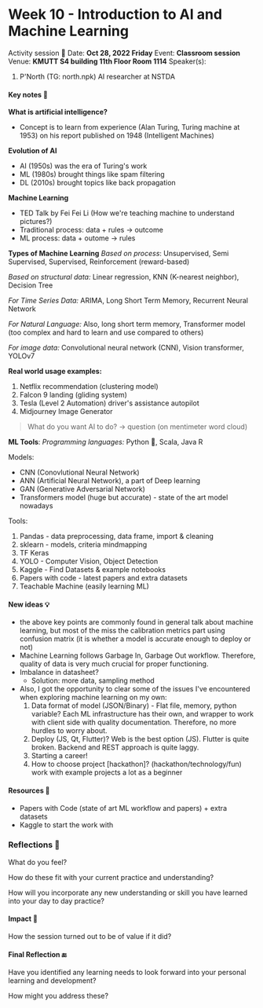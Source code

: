 # Week 10 - Introduction to AI and Machine Learning

Activity session 🏫 Date: **Oct 28, 2022 Friday** Event: **Classroom session** Venue: **KMUTT S4 building 11th Floor Room 1114** Speaker(s):

1. P'North (TG: north.npk) AI researcher at NSTDA

#### Key notes 📝

**What is artificial intelligence?**

* Concept is to learn from experience (Alan Turing, Turing machine at 1953) on his report published on 1948 (Intelligent Machines)

**Evolution of AI**

* AI (1950s) was the era of Turing's work
* ML (1980s) brought things like spam filtering
* DL (2010s) brought topics like back propagation

**Machine Learning**

* TED Talk by Fei Fei Li (How we're teaching machine to understand pictures?)
* Traditional process: data + rules -> outcome
* ML process: data + outome -> rules

**Types of Machine Learning** _Based on process_: Unsupervised, Semi Supervised, Supervised, Reinforcement (reward-based)

_Based on structural data:_ Linear regression, KNN (K-nearest neighbor), Decision Tree

_For Time Series Data:_ ARIMA, Long Short Term Memory, Recurrent Neural Network

_For Natural Language:_ Also, long short term memory, Transformer model (too complex and hard to learn and use compared to others)

_For image data:_ Convolutional neural network (CNN), Vision transformer, YOLOv7

**Real world usage examples:**

1. Netflix recommendation (clustering model)
2. Falcon 9 landing (gliding system)
3. Tesla (Level 2 Automation) driver's assistance autopilot
4. Midjourney Image Generator

> What do you want AI to do? -> question (on mentimeter word cloud)

**ML Tools**: _Programming languages:_ Python 🌟, Scala, Java R

Models:

* CNN (Conovlutional Neural Network)
* ANN (Artificial Neural Network), a part of Deep learning
* GAN (Generative Adversarial Network)
* Transformers model (huge but accurate) - state of the art model nowadays

Tools:

1. Pandas - data preprocessing, data frame, import & cleaning
2. sklearn - models, criteria mindmapping
3. TF Keras
4. YOLO - Computer Vision, Object Detection
5. Kaggle - Find Datasets & example notebooks
6. Papers with code - latest papers and extra datasets
7. Teachable Machine (easily learning ML)

#### New ideas 💡

* the above key points are commonly found in general talk about machine learning, but most of the miss the calibration metrics part using confusion matrix (it is whether a model is accurate enough to deploy or not)
* Machine Learning follows Garbage In, Garbage Out workflow. Therefore, quality of data is very much crucial for proper functioning.
* Imbalance in datasheet?
  * Solution: more data, sampling method
* Also, I got the opportunity to clear some of the issues I've encountered when exploring machine learning on my own:
  1. Data format of model (JSON/Binary) - Flat file, memory, python variable? Each ML infrastructure has their own, and wrapper to work with client side with quality documentation. Therefore, no more hurdles to worry about.
  2. Deploy (JS, Qt, Flutter)? Web is the best option (JS). Flutter is quite broken. Backend and REST approach is quite laggy.
  3. Starting a career!
  4. How to choose project \[hackathon]? (hackathon/technology/fun) work with example projects a lot as a beginner

#### Resources 🎁

* Papers with Code (state of art ML workflow and papers) + extra datasets
* Kaggle to start the work with

### Reflections 🔮

What do you feel?

How do these fit with your current practice and understanding?

How will you incorporate any new understanding or skill you have learned into your day to day practice?

#### Impact 🚀

How the session turned out to be of value if it did?

#### Final Reflection 🔚

Have you identified any learning needs to look forward into your personal learning and development?

How might you address these?
